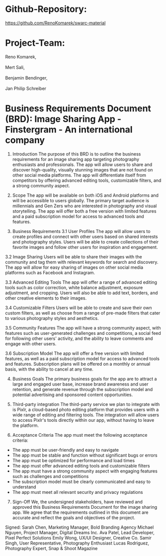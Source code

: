 # Github-Repository:

https://github.com/RenoKomarek/swarc-material

# Project-Team: 

Reno Komarek,<br><br>
Mert Sali, <br><br>
Benjamin Bendinger, <br><br>
Jan Philip Schreiber


# Business Requirements Document (BRD): Image Sharing App - Finstergram - An international company

1. Introduction
The purpose of this BRD is to outline the business requirements for an image sharing app targeting photography enthusiasts and professionals. The app will allow users to share and discover high-quality, visually stunning images that are not found on other social media platforms. The app will differentiate itself from competitors by offering advanced editing tools, customizable filters, and a strong community aspect.

2. Scope
The app will be available on both iOS and Android platforms and will be accessible to users globally. The primary target audience is millennials and Gen Zers who are interested in photography and visual storytelling. The app will offer both a free version with limited features and a paid subscription model for access to advanced tools and features.

3. Business Requirements
3.1 User Profiles
The app will allow users to create profiles and connect with other users based on shared interests and photography styles. Users will be able to create collections of their favorite images and follow other users for inspiration and engagement.

3.2 Image Sharing
Users will be able to share their images with the community and tag them with relevant keywords for search and discovery. The app will allow for easy sharing of images on other social media platforms such as Facebook and Instagram.

3.3 Advanced Editing Tools
The app will offer a range of advanced editing tools such as color correction, white balance adjustment, exposure adjustment, and cropping. Users will also be able to add text, borders, and other creative elements to their images.

3.4 Customizable Filters
Users will be able to create and save their own custom filters, as well as choose from a range of pre-made filters that cater to various photography styles and aesthetics.

3.5 Community Features
The app will have a strong community aspect, with features such as user-generated challenges and competitions, a social feed for following other users' activity, and the ability to leave comments and engage with other users.

3.6 Subscription Model
The app will offer a free version with limited features, as well as a paid subscription model for access to advanced tools and features. Subscription plans will be offered on a monthly or annual basis, with the ability to cancel at any time.

4. Business Goals
The primary business goals for the app are to attract a large and engaged user base, increase brand awareness and user retention, and generate revenue through the subscription model and potential advertising and sponsored content opportunities.

5. Third-party integration
The third-party service we plan to integrate with is Pixlr, a cloud-based photo editing platform that provides users with a wide range of editing and filtering tools. The integration will allow users to access Pixlr's tools directly within our app, without having to leave the platform.

6. Acceptance Criteria
The app must meet the following acceptance criteria:
- The app must be user-friendly and easy to navigate
- The app must be stable and function without significant bugs or errors
- The app must be optimized for performance and load times
- The app must offer advanced editing tools and customizable filters
- The app must have a strong community aspect with engaging features such as challenges and competitions
- The subscription model must be clearly communicated and easy to understand
- The app must meet all relevant security and privacy regulations

7. Sign-Off
We, the undersigned stakeholders, have reviewed and approved this Business Requirements Document for the image sharing app. We agree that the requirements outlined in this document are accurate and reflect the goals and objectives of the project.

Signed:
Sarah Chen, Marketing Manager, Bold Branding Agency
Michael Nguyen, Project Manager, Digital Dreams Inc.
Ava Patel, Lead Developer, Pixel Perfect Solutions
Emily Wong, UX/UI Designer, Creative Co.
Samir Singh, User Representative, Photography Enthusiast
Lucas Rodriguez, Photography Expert, Snap & Shoot Magazine
